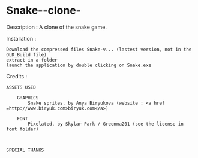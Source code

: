 # Snake--clone-

Description :
A clone of the snake game.


Installation :

    Download the compressed files Snake-v... (lastest version, not in the OLD_Build file)
    extract in a folder
    launch the application by double clicking on Snake.exe


Credits :

    ASSETS USED

        GRAPHICS
            Snake sprites, by Anya Biryukova (website : <a href =http://www.biryuk.com>biryuk.com</a>)
            
        FONT
            Pixelated, by Skylar Park / Greenma201 (see the license in font folder)



    SPECIAL THANKS


